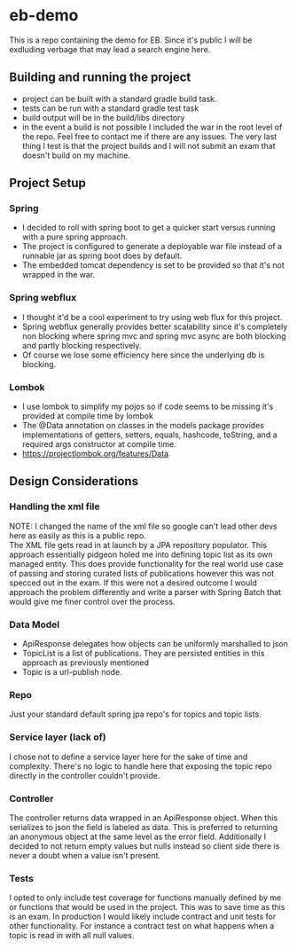 # eb-demo
This is a repo containing the demo for EB. Since it's public I will be exdluding verbage that may lead a search engine here. 

## Building and running the project
- project can be built with a standard gradle build task. 
- tests can be run with a standard gradle test task
- build output will be in the build/libs directory
- in the event a build is not possible I included the war in the root level of the repo. Feel free to contact me if there are any issues. The very last thing I test is that the project builds and I will not submit an exam that doesn't build on my machine.
## Project Setup
### Spring
- I decided to roll with spring boot to get a quicker start versus running with a pure spring approach. 
- The project is configured to generate a deployable war file instead of a runnable jar as spring boot does by default.
- The embedded tomcat dependency is set to be provided so that it's not wrapped in the war.
### Spring webflux
- I thought it'd be a cool experiment to try using web flux for this project. 
- Spring webflux generally provides better scalability since it's completely non blocking where spring mvc and spring mvc async are both blocking and partly blocking respectively.
- Of course we lose some efficiency here since the underlying db is blocking.
### Lombok
- I use lombok to simplify my pojos so if code seems to be missing it's provided at compile time by lombok
- The @Data annotation on classes in the models package provides implementations of getters, setters, equals, hashcode, toString, and a required args constructor at compile time. 
- https://projectlombok.org/features/Data

## Design Considerations
### Handling the xml file
NOTE: I changed the name of the xml file so google can't lead other devs here as easily as this is a public repo.  
The XML file gets read in at launch by a JPA repository populator. This approach essentially pidgeon holed me into defining topic list as its own managed entity. This does provide functionality for the real world use case of passing and storing curated lists of publications however this was not specced out in the exam. If this were not a desired outcome I would approach the problem differently and write a parser with Spring Batch that would give me finer control over the process. 
### Data Model
- ApiResponse delegates how objects can be uniformly marshalled to json
- TopicList is a list of publications. They are persisted entities in this approach as previously mentioned
- Topic is a url-publish node. 
### Repo
Just your standard default spring jpa repo's for topics and topic lists.
### Service layer (lack of)
I chose not to define a service layer here for the sake of time and complexity. There's no logic to handle here that exposing the topic repo directly in the controller couldn't provide. 
### Controller
The controller returns data wrapped in an ApiResponse object. When this serializes to json the field is labeled as data. This is preferred to returning an anonymous object at the same level as the error field. Additionally I decided to not return empty values but nulls instead so client side there is never a doubt when a value isn't present.
### Tests
I opted to only include test coverage for functions manually defined by me or functions that would be used in the project. This was to save time as this is an exam. In production I would likely include contract and unit tests for other functionality. For instance a contract test on what happens when a topic is read in with all null values. 
